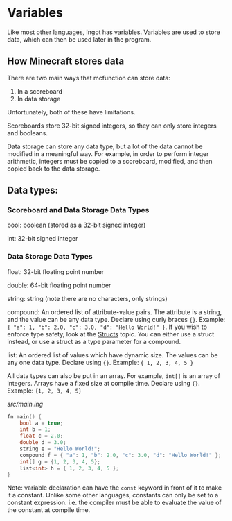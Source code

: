 # Variables

Like most other languages, Ingot has variables. Variables are used to store data, which can then be used later in the program.

## How Minecraft stores data

There are two main ways that mcfunction can store data:

1. In a scoreboard
2. In data storage

Unfortunately, both of these have limitations.

Scoreboards store 32-bit signed integers, so they can only store integers and booleans.

Data storage can store any data type, but a lot of the data cannot be modified in a meaningful way. For example, in order to perform integer arithmetic, integers must be copied to a scoreboard, modified, and then copied back to the data storage.

## Data types:

### Scoreboard and Data Storage Data Types

bool: boolean (stored as a 32-bit signed integer)

int: 32-bit signed integer

### Data Storage Data Types

float: 32-bit floating point number

double: 64-bit floating point number

string: string (note there are no characters, only strings)

compound: An ordered list of attribute-value pairs. The attribute is a string, and the value can be any data type. Declare using curly braces `{}`. Example: `{ "a": 1, "b": 2.0, "c": 3.0, "d": "Hello World!" }`. If you wish to enforce type safety, look at the [Structs](Bundling-Data.md) topic. You can either use a struct instead, or use a struct as a type parameter for a compound.

list: An ordered list of values which have dynamic size. The values can be any one data type. Declare using `{}`. Example: `{ 1, 2, 3, 4, 5 }`

All data types can also be put in an array. For example, `int[]` is an array of integers. Arrays have a fixed size at compile time. Declare using `{}`. Example: `{1, 2, 3, 4, 5}`

_src/main.ing_

```C
fn main() {
    bool a = true;
    int b = 1;
    float c = 2.0;
    double d = 3.0;
    string e = "Hello World!";
    compound f = { "a": 1, "b": 2.0, "c": 3.0, "d": "Hello World!" };
    int[] g = {1, 2, 3, 4, 5};
    list<int> h = { 1, 2, 3, 4, 5 };
}
```

Note: variable declaration can have the `const` keyword in front of it to make it a constant. Unlike some other languages, constants can only be set to a constant expression. i.e. the compiler must be able to evaluate the value of the constant at compile time.